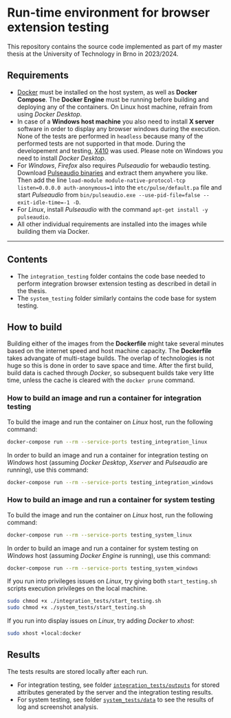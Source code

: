# Run-time environment for browser extension testing

This repository contains the source code implemented as part of my master thesis at the University of Technology in Brno in 2023/2024. 

## Requirements
- [Docker](https://www.docker.com) must be installed on the host system, as well as **Docker Compose**. The **Docker Engine** must be running before building and deploying any of the containers. On Linux host machine, refrain from using *Docker Desktop*.
- In case of a **Windows host machine** you also need to install **X server** software in order to display any browser windows during the execution. None of the tests are performed in `headless` because many of the performed tests are not supported in that mode. During the developement and testing, [X410](https://x410.dev) was used. Please note on Windows you need to install *Docker Desktop*.
- For *Windows*, *Firefox* also requires *Pulseaudio* for webaudio testing. Download [Pulseaudio binaries](https://www.freedesktop.org/wiki/Software/PulseAudio/Ports/Windows/Support/) and extract them anywhere you like. Then add the line `load-module module-native-protocol-tcp listen=0.0.0.0 auth-anonymous=1` into the `etc/pulse/default.pa` file and start *Pulseaudio* from `bin/pulseaudio.exe --use-pid-file=false --exit-idle-time=-1 -D`.
- For *Linux*, install *Pulseaudio* with the command `apt-get install -y pulseaudio`.
- All other individual requirements are installed into the images while building them via Docker.

---

## Contents
- The `integration_testing` folder contains the code base needed to perform integration browser extension testing as described in detail in the thesis. 
- The `system_testing` folder similarly contains the code base for system testing.

## How to build

Building either of the images from the **Dockerfile** might take several minutes based on the internet speed and host machine capacity. The **Dockerfile** takes advangate of multi-stage builds. The overlap of technologies is not huge so this is done in order to save space and time.  After the first build, build data is cached through *Docker*, so subsequent builds take very litte time, unless the cache is cleared with the `docker prune` command.

### How to build an image and run a container for integration testing
To build the image and run the container on *Linux* host, run the following command:
```bash
docker-compose run --rm --service-ports testing_integration_linux
```
In order to build an image and run a container for integration testing on *Windows* host (assuming *Docker Desktop*, *Xserver* and *Pulseaudio* are running), use this command:
```bash
docker-compose run --rm --service-ports testing_integration_windows
```
### How to build an image and run a container for system testing
To build the image and run the container on *Linux* host, run the following command:
```bash
docker-compose run --rm --service-ports testing_system_linux
```
In order to build an image and run a container for system testing on *Windows* host (assuming *Docker Engine* is running), use this command:
```bash
docker-compose run --rm --service-ports testing_system_windows
```
If you run into privileges issues on *Linux*, try giving both `start_testing.sh` scripts execution privileges on the local machine.

```bash
sudo chmod +x ./integration_tests/start_testing.sh
sudo chmod +x ./system_tests/start_testing.sh
```
If you run into display issues on *Linux*, try adding *Docker* to *xhost*:
```bash
sudo xhost +local:docker
```
## Results
The tests results are stored locally after each run. 
- For integration testing, see folder [`integration_tests/outputs`](https://github.com/kafka-mono/diplomka_implementace/tree/main/integration_tests/outputs) for stored attributes generated by the server and the integration testing results.
- For system testing, see folder [`system_tests/data`](https://github.com/kafka-mono/diplomka_implementace/tree/main/system_tests/data) to see the results of log and screenshot analysis.
